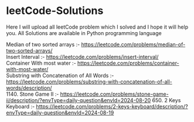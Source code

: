 # leetCode-Solutions
Here I will upload all leetCode problem which I solved and I hope it will help you.
All Solutions are available in Python programming language

Median of two sorted arrays :- https://leetcode.com/problems/median-of-two-sorted-arrays/         
Insert Interval :- https://leetcode.com/problems/insert-interval/                   
Container With most water :- https://leetcode.com/problems/container-with-most-water/         
Substring with Concatenation of All Words :- https://leetcode.com/problems/substring-with-concatenation-of-all-words/description/       
1140. Stone Game II :- https://leetcode.com/problems/stone-game-ii/description/?envType=daily-question&envId=2024-08-20
650. 2 Keys Keyboard :- https://leetcode.com/problems/2-keys-keyboard/description/?envType=daily-question&envId=2024-08-19
